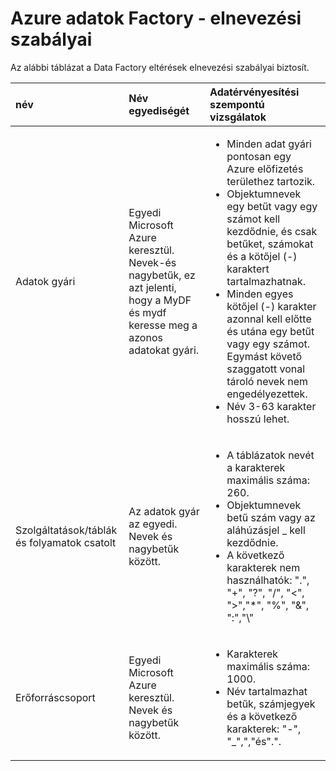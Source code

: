 <properties 
    pageTitle="Adatok Factory - elnevezési szabályai |} Microsoft Azure" 
    description="Adatok gyári szervezetek elnevezési szabályai ismerteti." 
    services="data-factory" 
    documentationCenter="" 
    authors="sharonlo101" 
    manager="jhubbard" 
    editor="monicar"/>

<tags 
    ms.service="data-factory" 
    ms.workload="data-services" 
    ms.tgt_pltfrm="na" 
    ms.devlang="na" 
    ms.topic="article" 
    ms.date="09/12/2016" 
    ms.author="shlo"/>

# <a name="azure-data-factory---naming-rules"></a>Azure adatok Factory - elnevezési szabályai 
Az alábbi táblázat a Data Factory eltérések elnevezési szabályai biztosít.



név | Név egyediségét | Adatérvényesítési szempontú vizsgálatok
:--- | :-------------- | :----------------
Adatok gyári | Egyedi Microsoft Azure keresztül. Nevek-és nagybetűk, ez azt jelenti, hogy a MyDF és mydf keresse meg a azonos adatokat gyári. |<ul><li>Minden adat gyári pontosan egy Azure előfizetés területhez tartozik.</li><li>Objektumnevek egy betűt vagy egy számot kell kezdődnie, és csak betűket, számokat és a kötőjel (-) karaktert tartalmazhatnak.</li><li>Minden egyes kötőjel (-) karakter azonnal kell előtte és utána egy betűt vagy egy számot. Egymást követő szaggatott vonal tároló nevek nem engedélyezettek.</li><li>Név 3-63 karakter hosszú lehet.</li></ul>
Szolgáltatások/táblák és folyamatok csatolt | Az adatok gyár az egyedi. Nevek és nagybetűk között. | <ul><li>A táblázatok nevét a karakterek maximális száma: 260.</li><li>Objektumnevek betű szám vagy az aláhúzásjel _ kell kezdődnie.</li><li>A következő karakterek nem használhatók: ".", "+", "?", "/", "<", ">","*", "%", "&", ":","\\"</li></ul>
Erőforráscsoport | Egyedi Microsoft Azure keresztül. Nevek és nagybetűk között. | <ul><li>Karakterek maximális száma: 1000.</li><li>Név tartalmazhat betűk, számjegyek és a következő karakterek: "-", "_",","és".".</li></ul>